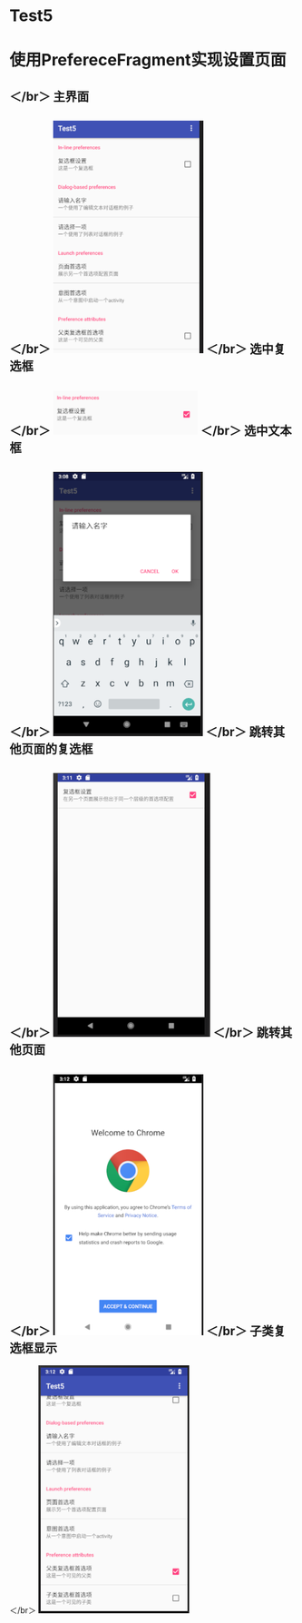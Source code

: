# Test5
使用PrefereceFragment实现设置页面
=================================
＜/br＞
主界面
-----
＜/br＞
![Image](https://github.com/zimando/Test5/raw/master/app/src/main/res/drawable/1.1.png)
＜/br＞
选中复选框
---------
＜/br＞
![Image](https://github.com/zimando/Test5/raw/master/app/src/main/res/drawable/1.2.png)
＜/br＞
选中文本框
---------
＜/br＞
![Image](https://github.com/zimando/Test5/raw/master/app/src/main/res/drawable/1.3.png)
＜/br＞
跳转其他页面的复选框
--------------
＜/br＞
![Image](https://github.com/zimando/Test5/raw/master/app/src/main/res/drawable/1.4.png)
＜/br＞
跳转其他页面
---------
＜/br＞
![Image](https://github.com/zimando/Test5/raw/master/app/src/main/res/drawable/1.5.png)
＜/br＞
子类复选框显示
---------
＜/br＞
![Image](https://github.com/zimando/Test5/raw/master/app/src/main/res/drawable/1.6.png)
